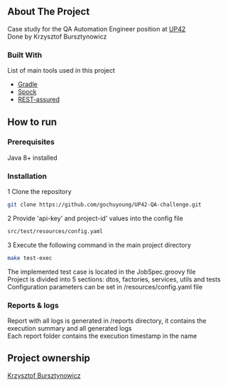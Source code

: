 ## About The Project

Case study for the QA Automation Engineer position at [UP42](https://up42.com)\
Done by Krzysztof Bursztynowicz


### Built With
List of main tools used in this project
* [Gradle](https://gradle.org/)
* [Spock](http://spockframework.org/spock/docs/1.3/index.html)
* [REST-assured](http://rest-assured.io/)


## How to run


### Prerequisites

Java 8+ installed

### Installation

1 Clone the repository
```sh
git clone https://github.com/gochuyoung/UP42-QA-challenge.git
```
2 Provide 'api-key' and project-id' values into the config file
```sh
src/test/resources/config.yaml
```

3 Execute the following command in the main project directory
```sh
make test-exec
```

The implemented test case is located in the JobSpec.groovy file\
Project is divided into 5 sections: dtos, factories, services, utils and tests\
Configuration parameters can be set in /resources/config.yaml file

### Reports & logs
Report with all logs is generated in /reports directory, it contains the execution summary
and all generated logs\
Each report folder contains the execution timestamp in the name


## Project ownership

[Krzysztof Bursztynowicz](kbursztynowicz@protonmail.com)





